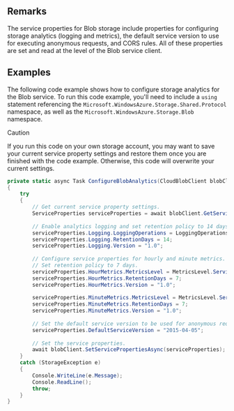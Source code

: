 ## Remarks  
 The service properties for Blob storage include properties for configuring storage analytics (logging and metrics), the default service version to use for executing anonymous requests,  and CORS rules. All of these properties are set and read at the level of the Blob service client.  
  
## Examples  
 The following code example shows how to configure storage analytics for the Blob service. To run this code example, you'll need to include a `using` statement referencing the `Microsoft.WindowsAzure.Storage.Shared.Protocol` namespace, as well as the `Microsoft.WindowsAzure.Storage.Blob` namespace.  
  
> [!CAUTION]
>  If you run this code on your own storage account, you may want to save your current service property settings and restore them once you are finished with the code example. Otherwise, this code will overwrite your current settings.  
  
```c#  
private static async Task ConfigureBlobAnalytics(CloudBlobClient blobClient)  
{  
    try  
    {  
        // Get current service property settings.  
        ServiceProperties serviceProperties = await blobClient.GetServicePropertiesAsync();  
  
        // Enable analytics logging and set retention policy to 14 days.   
        serviceProperties.Logging.LoggingOperations = LoggingOperations.All;  
        serviceProperties.Logging.RetentionDays = 14;  
        serviceProperties.Logging.Version = "1.0";  
  
        // Configure service properties for hourly and minute metrics.   
        // Set retention policy to 7 days.  
        serviceProperties.HourMetrics.MetricsLevel = MetricsLevel.ServiceAndApi;  
        serviceProperties.HourMetrics.RetentionDays = 7;  
        serviceProperties.HourMetrics.Version = "1.0";  
  
        serviceProperties.MinuteMetrics.MetricsLevel = MetricsLevel.ServiceAndApi;  
        serviceProperties.MinuteMetrics.RetentionDays = 7;  
        serviceProperties.MinuteMetrics.Version = "1.0";  
  
        // Set the default service version to be used for anonymous requests.  
        serviceProperties.DefaultServiceVersion = "2015-04-05";  
  
        // Set the service properties.  
        await blobClient.SetServicePropertiesAsync(serviceProperties);              
    }  
    catch (StorageException e)  
    {  
        Console.WriteLine(e.Message);  
        Console.ReadLine();  
        throw;  
    }  
}  
  
```